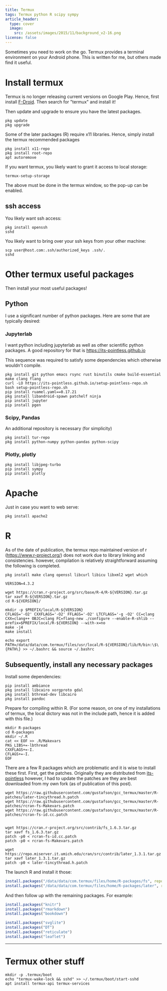 ```yaml
---
title: Termux
tags: Termux python R scipy sympy
article_header:
  type: cover
  image: 
    src: /assets/images/2015/11/background_v2-16.png
license: false
---
```


Sometimes you need to work on the go.  Termux provides a terminal
environment on your Android phone.  This is written for me, but others
made find it useful.

# Install termux

Termux is no longer releasing current versions on Google Play.  Hence,
first install [F-Droid](https://www.f-droid.org/).  Then search for
"termux" and install it!

Then update and upgrade to ensure you have the latest packages.
```console
pkg update
pkg upgrade
```

Some of the later packages (R) require x11 libraries.  Hence, simply install the termux recommended packages
```console
pkg install x11-repo
pkg install root-repo
apt autoremove
```

If you want termux, you likely want to grant it access to local storage:
```console
termux-setup-storage
```
The above must be done in the termux window, so the pop-up can be enabled.


## ssh access
You likely want ssh access:
```console
pkg install openssh
sshd
```

You likely want to bring over your ssh keys from your other machine:
```
scp user@host.com:.ssh/authorized_keys .ssh/.
sshd
```

# Other termux useful packages
Then install your most useful packages!

## Python
I use a significant number of python packages. Here are some that are typically desired:

### Jupyterlab

I want python including jupyterlab as well as other scientific python packages. A good repository for that is https://its-pointless.github.io

This sequence was required to satisfy some dependencies which otherwise wouldn't compile.

```console
pkg install git python emacs rsync rust binutils cmake build-essential make clang flang
curl -LO https://its-pointless.github.io/setup-pointless-repo.sh
bash setup-pointless-repo.sh
pip install ruamel.yaml==0.17.21
pkg install libandroid-spawn patchelf ninja 
pip install jupyter
pip install pgen 
```
<!--
## MATHLIB=m CFLAGS="-std=c89" pip install --global-option="-I/data/data/com.termux/files/usr/include/python3.11" LDFLAGS=-lpython3.11 pip install pandas scipy
-->

### Scipy, Pandas

An additional repository is necessary (for simplicity)
```console
pkg install tur-repo
pkg install python-numpy python-pandas python-scipy
```

### Plotly, plotly

```console
pkg install libjpeg-turbo
pip install sympy
pip install plotly
```

# Apache

Just in case you want to web serve:

```console
pkg install apache2
```

# R

As of the date of publication, the termux repo maintained version of r
(https://www.r-project.org/) does not work due to library linking and
consistencies. however, compilation is relatively straightforward
assuming the following is completed.

<!--
-->

```console
pkg install make clang openssl libcurl libicu libxml2 wget which

VERSION=4.3.2

wget https://cran.r-project.org/src/base/R-4/R-${VERSION}.tar.gz
tar xavf R-${VERSION}.tar.gz 
cd R-${VERSION}/

mkdir -p $PREFIX/local/R-${VERSION}
CFLAGS='-O2' CXXFLAGS='-O2' FFLAGS='-O2' LTCFLAGS='-g -O2' CC=clang CXX=clang++ OBJC=clang FC=flang-new ./configure --enable-R-shlib --prefix=$PREFIX/local/R-${VERSION} --with-x=no
make -j4
make install

echo export PATH=/data/data/com.termux/files/usr/local/R-${VERSION}/lib/R/bin:\$\{PATH\} >> ~/.bashrc && source ~/.bashrc
```

## Subsequently, install any necessary packages

Install some dependencies:

```console
pip install ambiance
pkg install libcairo xorgproto gdal
pkg install bthread-dev libcairo
pkg install pandoc
```

Prepare for compiling within R. (For some reason, on one of my
installations of termux, the local dictory was not in the include
path, hence it is added with this file.)

```console
mkdir R-packages
cd R-packages
mkdir ~/.R
cat << EOF >> .R/Makevars
PKG_LIBS+=-lbthread
CXXFLAGS+=-I.
CFLAGS+=-I.
EOF
```

There are a few R packages which are problematic and it is wise to
install these first.  First, get the patches. Originally they are
distributed from
[its-pointless](https://github.com/its-pointless/gcc_termux) however,
I had to update the patches are they are best downloaded from my own
fork (as of publication of this post).

```console
wget https://raw.githubusercontent.com/gustafson/gcc_termux/master/R-patches/later-tincythread.h.patch
wget https://raw.githubusercontent.com/gustafson/gcc_termux/master/R-patches/rcran-fs-Makevars.patch
wget https://raw.githubusercontent.com/gustafson/gcc_termux/master/R-patches/rcran-fs-id.cc.patch


wget https://cran.r-project.org/src/contrib/fs_1.6.3.tar.gz
tar xavf fs_1.6.3.tar.gz
patch -p0 < rcran-fs-id.cc.patch
patch -p0 < rcran-fs-Makevars.patch

wget https://repo.miserver.it.umich.edu/cran/src/contrib/later_1.3.1.tar.gz
tar xavf later_1.3.1.tar.gz
patch -p0 < later-tincythread.h.patch
```

The launch R and install it those:

```r
install.packages("/data/data/com.termux/files/home/R-packages/fs", repos = NULL, type = "source")
install.packages("/data/data/com.termux/files/home/R-packages/later", repos = NULL, type = "source")
```

And then follow up with the remaining packages.  For example:
```r
install.packages("knitr")
install.packages("rmarkdown")
install.packages("bookdown")

install.packages("svglite")
install.packages("DT")
install.packages("reticulate")
install.packages("leaflet")
```

---

# Termux other stuff

```console
mkdir -p .termux/boot
echo "termux-wake-lock && sshd" >> ~/.termux/boot/start-sshd
apt install termux-api termux-services
```
